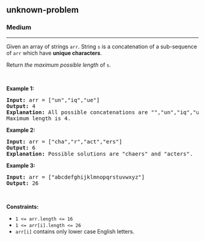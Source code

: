 <h2>unknown-problem</h2><h3>Medium</h3><hr><div><p>Given an array of strings <code>arr</code>. String <code>s</code> is a concatenation of a sub-sequence of <code>arr</code> which have <strong>unique characters</strong>.</p>

<p>Return <em>the maximum possible length</em> of <code>s</code>.</p>

<p>&nbsp;</p>
<p><strong>Example 1:</strong></p>

<pre><strong>Input:</strong> arr = ["un","iq","ue"]
<strong>Output:</strong> 4
<strong>Explanation:</strong> All possible concatenations are "","un","iq","ue","uniq" and "ique".
Maximum length is 4.
</pre>

<p><strong>Example 2:</strong></p>

<pre><strong>Input:</strong> arr = ["cha","r","act","ers"]
<strong>Output:</strong> 6
<strong>Explanation:</strong> Possible solutions are "chaers" and "acters".
</pre>

<p><strong>Example 3:</strong></p>

<pre><strong>Input:</strong> arr = ["abcdefghijklmnopqrstuvwxyz"]
<strong>Output:</strong> 26
</pre>

<p>&nbsp;</p>
<p><strong>Constraints:</strong></p>

<ul>
	<li><code>1 &lt;= arr.length &lt;= 16</code></li>
	<li><code>1 &lt;= arr[i].length &lt;= 26</code></li>
	<li><code>arr[i]</code> contains only lower case English letters.</li>
</ul>
</div>